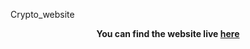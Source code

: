Crypto_website


**<p align='center'>You can find the website live <a href="https://akshakya123.github.io/N_Queens/">here</a></p>**
